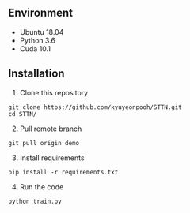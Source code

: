 
<!-- ---------------------------------------------- -->
## Environment
- Ubuntu 18.04
- Python 3.6
- Cuda 10.1

## Installation  

1. Clone this repository

```
git clone https://github.com/kyuyeonpooh/STTN.git
cd STTN/
```

2. Pull remote branch
```
git pull origin demo
```

3. Install requirements

```
pip install -r requirements.txt
```

4. Run the code
```
python train.py
```

<!-- ---------------------------------------------- -->
